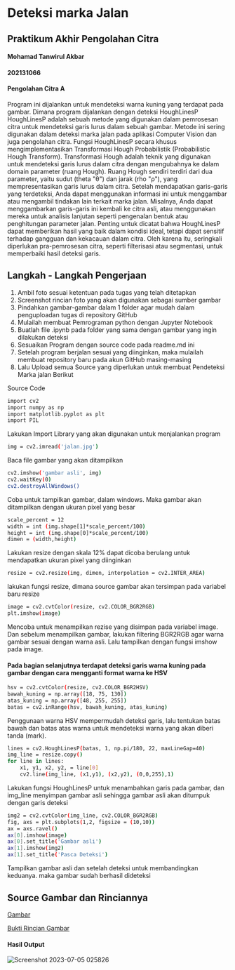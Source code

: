 # Deteksi marka Jalan
## Praktikum Akhir Pengolahan Citra
#### Mohamad Tanwirul Akbar
#### 202131066 
#### Pengolahan Citra A
Program ini dijalankan untuk mendeteksi warna kuning yang terdapat pada gambar. Dimana program dijalankan dengan deteksi HoughLinesP
HoughLinesP adalah sebuah metode yang digunakan dalam pemrosesan citra untuk mendeteksi garis lurus dalam sebuah gambar. Metode ini sering digunakan dalam deteksi marka jalan pada aplikasi Computer Vision dan juga pengolahan citra.
Fungsi HoughLinesP secara khusus mengimplementasikan Transformasi Hough Probabilistik (Probabilistic Hough Transform). Transformasi Hough adalah teknik yang digunakan untuk mendeteksi garis lurus dalam citra dengan mengubahnya ke dalam domain parameter (ruang Hough). Ruang Hough sendiri terdiri dari dua parameter, yaitu sudut (theta "θ") dan jarak (rho "ρ"), yang mempresentasikan garis lurus dalam citra.
Setelah mendapatkan garis-garis yang terdeteksi, Anda dapat menggunakan informasi ini untuk menggambar atau mengambil tindakan lain terkait marka jalan. Misalnya, Anda dapat menggambarkan garis-garis ini kembali ke citra asli, atau menggunakan mereka untuk analisis lanjutan seperti pengenalan bentuk atau penghitungan parameter jalan.
Penting untuk dicatat bahwa HoughLinesP dapat memberikan hasil yang baik dalam kondisi ideal, tetapi dapat sensitif terhadap gangguan dan kekacauan dalam citra. Oleh karena itu, seringkali diperlukan pra-pemrosesan citra, seperti filterisasi atau segmentasi, untuk memperbaiki hasil deteksi garis.

## Langkah - Langkah Pengerjaan
1. Ambil foto sesuai ketentuan pada tugas yang telah ditetapkan
2. Screenshot rincian foto yang akan digunakan sebagai sumber gambar
3. Pindahkan gambar-gambar dalam 1 folder agar mudah dalam penguploadan tugas di repository GitHub
4. Mulailah membuat Pemrograman python dengan Jupyter Notebook
5. Buatlah file .ipynb pada folder yang sama dengan gambar yang ingin dilakukan deteksi
6. Sesuaikan Program dengan source code pada readme.md ini
7. Setelah program berjalan sesuai yang diinginkan, maka mulailah membuat repository baru pada akun GitHub masing-masing
8. Lalu Upload semua Source yang diperlukan untuk membuat Pendeteksi Marka jalan Berikut

Source Code
```bash
import cv2
import numpy as np
import matplotlib.pyplot as plt
import PIL
```
Lakukan Import Library yang akan digunakan untuk menjalankan program
```bash
img = cv2.imread('jalan.jpg')
```
Baca file gambar yang akan ditampilkan
```bash
cv2.imshow('gambar asli', img)
cv2.waitKey(0)
cv2.destroyAllWindows()
```
Coba untuk tampilkan gambar, dalam windows. Maka gambar akan ditampilkan dengan ukuran pixel yang besar
```bash
scale_percent = 12
width = int (img.shape[1]*scale_percent/100)
height = int (img.shape[0]*scale_percent/100)
dimen = (width,height)
```
Lakukan resize dengan skala 12% dapat dicoba berulang untuk mendapatkan ukuran pixel yang diinginkan
```bash
resize = cv2.resize(img, dimen, interpolation = cv2.INTER_AREA)
```
lakukan fungsi resize, dimana source gambar akan tersimpan pada variabel baru resize
```bash
image = cv2.cvtColor(resize, cv2.COLOR_BGR2RGB)
plt.imshow(image)
```
Mencoba untuk menampilkan rezise yang disimpan pada variabel image. Dan sebelum menampilkan gambar, lakukan filtering BGR2RGB agar warna gambar sesuai dengan warna asli.
Lalu tampilkan dengan fungsi imshow pada image.

#### Pada bagian selanjutnya terdapat deteksi garis warna kuning pada gambar dengan cara mengganti format warna ke HSV
```bash
hsv = cv2.cvtColor(resize, cv2.COLOR_BGR2HSV)
bawah_kuning = np.array([18, 75, 130])
atas_kuning = np.array([48, 255, 255])
batas = cv2.inRange(hsv, bawah_kuning, atas_kuning)
```
Penggunaan warna HSV mempermudah deteksi garis, lalu tentukan batas bawah dan batas atas warna untuk mendeteksi warna yang akan diberi tanda (mark).
```bash
lines = cv2.HoughLinesP(batas, 1, np.pi/180, 22, maxLineGap=40)
img_line = resize.copy()
for line in lines:
    x1, y1, x2, y2, = line[0]
    cv2.line(img_line, (x1,y1), (x2,y2), (0,0,255),1)
```
Lakukan fungsi HoughLinesP untuk menambahkan garis pada gambar, dan img_line menyimpan gambar asli sehingga gambar asli akan ditumpuk dengan garis deteksi
```bash
img2 = cv2.cvtColor(img_line, cv2.COLOR_BGR2RGB)
fig, axs = plt.subplots(1,2, figsize = (10,10))
ax = axs.ravel()
ax[0].imshow(image)
ax[0].set_title('Gambar asli')
ax[1].imshow(img2)
ax[1].set_title('Pasca Deteksi')
```
Tampilkan gambar asli dan setelah deteksi untuk membandingkan keduanya. maka gambar sudah berhasil dideteksi
## Source Gambar dan Rinciannya

[Gambar](https://github.com/Tanwirul0411/PA-PC_202131066_M.TanwirulAkbar_A/blob/main/Jalan.jpg)

[Bukti Rincian Gambar](https://raw.githubusercontent.com/Tanwirul0411/PA-PC_202131066_M.TanwirulAkbar_A/main/Screenshot_2023-07-04-09-26-57-895_com.miui.gallery.jpg)

#### Hasil Output
![Screenshot 2023-07-05 025826](https://github.com/Tanwirul0411/PA-PC_202131066_M.TanwirulAkbar_A/assets/125352733/be176924-45c2-452c-850b-6b3758dbb202)

